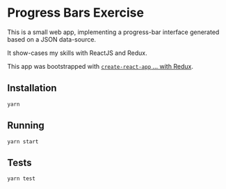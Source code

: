 # Progress Bars Exercise

This is a small web app, implementing a progress-bar interface generated based on a JSON data-source.

It show-cases my skills with ReactJS and Redux.

This app was bootstrapped with [`create-react-app` ... with Redux](https://github.com/tstringer/create-react-app-with-redux).

## Installation

```
yarn
```

## Running

```
yarn start
```

## Tests

```
yarn test
```
